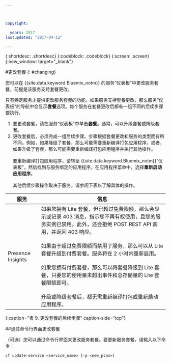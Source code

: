 ```yaml
---



copyright:

  years: 2017
lastupdated: "2017-04-12"

---
```


{:shortdesc: .shortdesc}
{:codeblock: .codeblock}
{:screen: .screen}
{:new_window: target="_blank"}

#更改套餐
{: #changing}

您可以在 {{site.data.keyword.Bluemix_notm}} 的服务“仪表板”中更改服务套餐，前提是该服务支持套餐更改。

只有特定服务才提供更改服务套餐的功能。如果服务支持套餐更改，那么服务“仪表板”的导航中会显示**套餐**选项。每个服务在套餐更改后都有一组不同的后续步骤要执行。

1. 要更改套餐，请在服务“仪表板”中单击**套餐**。通常，可以升级套餐或降级套餐。
2. 更改套餐后，必须完成一组后续步骤。步骤根据套餐更改和服务的类型而有所不同。例如，如果降级了套餐，那么可能需要重新编译打包应用程序。或者，如果升级了套餐，那么可能需要重新编译打包应用程序并执行其他操作。<br/><br/>要重新编译打包应用程序，请转至 {{site.data.keyword.Bluemix_notm}}“仪表板”，然后找到与服务绑定的应用程序。在应用程序菜单中，选择**重新启动应用程序**。<br/><br/>其他后续步骤操作取决于服务。请参阅下表以了解具体的操作。

|服务|	信息|
|--------|-------------|
|Presence Insights|如果您拥有 Lite 套餐，但已超过免费限额，那么会显示或记录 403 消息，指示您不再有权使用，且您的服务实例已禁用。此外，还会拒绝 POST REST API 调用，并返回 403 响应。<br/><br/>如果由于超过免费限额而禁用了服务，那么可以从 Lite 套餐升级到付费套餐。服务将在 2 小时内重新启用。<br/><br/>如果您拥有付费套餐，那么可以将套餐降级到 Lite 套餐，只要您的使用量未超出事件和总存储量的 Lite 套餐限额即可。<br/><br/>升级或降级套餐后，都无需重新编译打包或重新启动应用程序。|
{:caption="表 9. 更改套餐的后续步骤" caption-side="top"}

##通过命令行界面更改套餐

（可选）您可以通过命令行界面来更改服务套餐。要更新服务套餐，请输入以下命令：
```
cf update-service <service_name> [-p <new_plan>]
```
